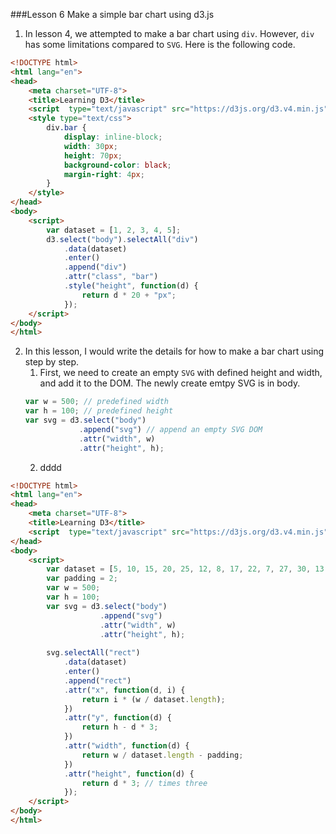 ###Lesson 6 Make a simple bar chart using d3.js
1. In lesson 4, we attempted to make a bar chart using ```div```. However, ```div``` has some limitations compared to ```SVG```. Here is the following code.
```HTML
<!DOCTYPE html>
<html lang="en">
<head>
    <meta charset="UTF-8">
    <title>Learning D3</title>
    <script  type="text/javascript" src="https://d3js.org/d3.v4.min.js"></script>
    <style type="text/css">
        div.bar {
            display: inline-block;
            width: 30px;
            height: 70px;
            background-color: black;
            margin-right: 4px;
        }
    </style>
</head>
<body>
    <script>
        var dataset = [1, 2, 3, 4, 5];
        d3.select("body").selectAll("div")
            .data(dataset)
            .enter()
            .append("div")
            .attr("class", "bar")
            .style("height", function(d) {
                return d * 20 + "px";
            });
    </script>
</body>
</html>  
```
2. In this lesson, I would write the details for how to make a bar chart using step by step. 
    1. First, we need to create an empty ```SVG``` with defined height and width, and add it to the DOM. The newly create emtpy SVG is in body.
    ```Javascript
    var w = 500; // predefined width
    var h = 100; // predefined height
    var svg = d3.select("body")
                .append("svg") // append an empty SVG DOM
                .attr("width", w)
                .attr("height", h);
    ```
    2. dddd

```HTML
<!DOCTYPE html>
<html lang="en">
<head>
    <meta charset="UTF-8">
    <title>Learning D3</title>
    <script  type="text/javascript" src="https://d3js.org/d3.v4.min.js"></script>
</head>
<body>
    <script>
        var dataset = [5, 10, 15, 20, 25, 12, 8, 17, 22, 7, 27, 30, 13, 11, 19, 20, 29, 33, 31, 22];
        var padding = 2;
        var w = 500;
        var h = 100;
        var svg = d3.select("body")
                    .append("svg")
                    .attr("width", w)
                    .attr("height", h);
        
        svg.selectAll("rect")
            .data(dataset)
            .enter()
            .append("rect")
            .attr("x", function(d, i) {
                return i * (w / dataset.length);
            })
            .attr("y", function(d) {
                return h - d * 3;
            })
            .attr("width", function(d) {
                return w / dataset.length - padding;
            })
            .attr("height", function(d) {
                return d * 3; // times three
            });
    </script>
</body>
</html> 
```
